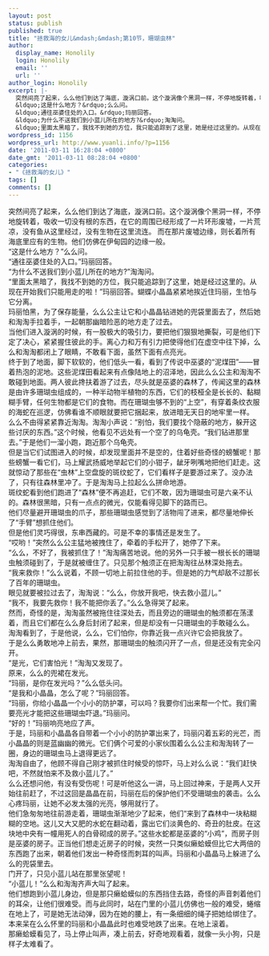 ```yaml
---
layout: post
status: publish
published: true
title: "拯救海的女儿&mdash;&mdash;第10节，珊瑚虫林"
author:
  display_name: Honolily
  login: Honolily
  email: ''
  url: ''
author_login: Honolily
excerpt: |-
  突然间亮了起来，么么他们到达了海底，漩涡口前。这个漩涡像个黑洞一样，不停地旋转着，吸收一切没有根的东西，在它的周围已经形成了一片环形废墟，一片荒凉，没有鱼从这里经过，没有生物在这里流连。 而在那片废墟边缘，则长着所有海底里应有的生物。他们仿佛在伊甸园的边缘一般。
  &ldquo;这是什么地方？&rdquo;么么问。
  &ldquo;通往巫婆住处的入口。&rdquo;玛丽回答。
  &ldquo;为什么不送我们到小蓝儿所在的地方?&rdquo;淘淘问。
  &ldquo;里面太黑暗了，我找不到她的方位，我只能追踪到了这里，她是经过这里的。从现在开始我们只能用走的啦！&rdquo;玛丽回答。蝴蝶小晶晶紧紧地挨近住玛丽，生怕与它分离。
wordpress_id: 1156
wordpress_url: http://www.yuanli.info/?p=1156
date: '2011-03-11 16:28:04 +0800'
date_gmt: '2011-03-11 08:28:04 +0800'
categories:
- "《拯救海的女儿》"
tags: []
comments: []
---
```

<p>突然间亮了起来，么么他们到达了海底，漩涡口前。这个漩涡像个黑洞一样，不停地旋转着，吸收一切没有根的东西，在它的周围已经形成了一片环形废墟，一片荒凉，没有鱼从这里经过，没有生物在这里流连。 而在那片废墟边缘，则长着所有海底里应有的生物。他们仿佛在伊甸园的边缘一般。<br />
&ldquo;这是什么地方？&rdquo;么么问。<br />
&ldquo;通往巫婆住处的入口。&rdquo;玛丽回答。<br />
&ldquo;为什么不送我们到小蓝儿所在的地方?&rdquo;淘淘问。<br />
&ldquo;里面太黑暗了，我找不到她的方位，我只能追踪到了这里，她是经过这里的。从现在开始我们只能用走的啦！&rdquo;玛丽回答。蝴蝶小晶晶紧紧地挨近住玛丽，生怕与它分离。<a id="more"></a><a id="more-1156"></a><br />
玛丽怕黑，为了保存能量，么么公主让它和小晶晶钻进她的兜袋里面去了，然后她和淘淘手拉着手，一起朝那幽暗险恶的地方走了过去。<br />
当他们进入漩涡的时候，有一股极大的吸引力，要把他们狠狠地撕裂，可是他们下定了决心，紧紧握住彼此的手。离心力和万有引力把使得他们在虚空中往下掉，么么和淘淘都闭上了眼睛，不敢看下面，虽然下面有点亮光。<br />
终于到了地面，脚下软软的，他们低头一看，看到了传说中巫婆的&ldquo;泥煤田&rdquo;&mdash;&mdash;冒着热泡的泥地。这些泥煤田看起来有点像陆地上的沼泽地，因此么么公主和淘淘不敢碰到地面。两人彼此搀扶着游了过去，尽头就是巫婆的森林了，传闻这里的森林是由许多珊瑚虫组成的，一种半动物半植物的东西，它们的枝桠全是长长的、黏糊糊手臂，任何生物都是它们的食物。而在珊瑚虫够不到的&ldquo;上空&rdquo;，有穿着条纹衣服的海蛇在巡逻，仿佛看谁不顺眼就要把它捆起来，放进暗无天日的地牢里一样。<br />
么么不由得紧紧靠近淘淘。淘淘小声说：&ldquo;别怕，我们要找个隐蔽的地方，躲开这些讨厌的东西。&rdquo;这个时候，他看见不远处有一个空了的乌龟壳。&ldquo;我们钻进那里去。&rdquo;于是他们一溜小跑，跑近那个乌龟壳。<br />
但是当它们试图进入的时候，却发现里面并不是空的，住着好些奇怪的螃蟹呢！那些螃蟹一看它们，马上耀武扬威地举起它们的小钳子，龇牙咧嘴地把他们赶走。这就惊动了那些在&ldquo;虫林&rdquo;上空盘旋的斑纹蛇了，它们看样子是要游过来了。没办法了，只有往森林里冲了。于是淘淘马上拉起么么拼命地游。<br />
斑纹蛇看到他们跑进了&ldquo;森林&rdquo;便不再追赶，它们不敢，因为珊瑚虫可是六亲不认的。森林很黑暗，只有一点点的微光，仅能看得见脚下的路而已。<br />
他们尽量避开珊瑚虫的爪子，那些珊瑚虫感觉到了活物闯了进来，都尽量地伸长了&ldquo;手臂&rdquo;想抓住他们。<br />
但是他们灵巧得很，东串西藏的。可是不幸的事情还是发生了。<br />
&ldquo;哎哟！&rdquo;突然么么公主猛地被拽住了，牵着的手松开了，她停了下来。<br />
&ldquo;么么，不好了，我被抓住了！&rdquo;淘淘痛苦地说。他的另外一只手被一根长长的珊瑚虫触须碰到了，于是就被缠住了。只见那个触须正在把淘淘往丛林深处拖去。<br />
&ldquo;我来救你！&rdquo;么么说着，不顾一切地上前拉住他的手。但是她的力气却敌不过那长了百年的珊瑚虫。<br />
眼见就要被拉过去了，淘淘说：&ldquo;么么，你放开我吧，快去救小蓝儿。&rdquo;<br />
&ldquo;我不，我要先救你！我不能把你丢了。&rdquo;么么急得哭了起来。<br />
然而，奇怪的是，淘淘虽然被拖住往深处去，而且旁边的珊瑚虫的触须都在荡漾着，而且它们都在么么身后封闭了起来，但是却没有一只珊瑚虫的手敢碰么么。<br />
淘淘看到了，于是他说，么么，它们怕你，你靠近我一点兴许它会把我放了。<br />
于是么么勇敢地冲上前去，果然，那珊瑚虫的触须闪开了一点，但是还没有完全闪开。<br />
&ldquo;是光，它们害怕光！&rdquo;淘淘又发现了。<br />
原来，么么的兜裙在发光。<br />
&ldquo;玛丽，是你在发光吗？&rdquo;么么低头问。<br />
&ldquo;是我和小晶晶，怎么了呢？&rdquo;玛丽回答。<br />
&ldquo;玛丽，你给小晶晶一个小小的防护罩，可以吗？我要你们出来帮一个忙。我们需要亮光才能把这些珊瑚虫吓退。&rdquo;玛丽问。<br />
&ldquo;好的！&rdquo;玛丽响亮地应了声。<br />
于是，玛丽和小晶晶各自带着一个小小的防护罩出来了，玛丽闪着五彩的光芒，而小晶晶的则是蓝幽幽的微光。它们俩个可爱的小家伙围着么么公主和淘淘转了一圈，身边的珊瑚虫马上退得更远了。<br />
淘淘自由了，他顾不得自己刚才被抓住时候受的惊吓，马上对么么说：&ldquo;我们赶快吧，不然就怕来不及救小蓝儿了。&rdquo;<br />
么么还想问他，有没有受伤呢！可是听他这么一讲，马上回过神来，于是两人又开始往前赶了，不过这回是晶晶在前，玛丽在后的保护他们不受珊瑚虫的袭击。么么心疼玛丽，让她不必发太强的光亮，够用就行了。<br />
他们急匆匆地往前游走着，珊瑚虫渐渐地少了起来，他们&ldquo;来到了森林中一块粘糊糊的空地。这儿又大又肥的水蛇在翻动着，露出它们淡黄色的、奇丑的肚皮。在这块地中央有一幢用死人的白骨砌成的房子。&rdquo;这些水蛇都是巫婆的&ldquo;小鸡&rdquo;，而房子则是巫婆的房子。正当他们想走近房子的时候，突然一只类似癞蛤蟆但比它大两倍的东西跑了出来，朝着他们发出一种奇怪而刺耳的叫声。玛丽和小晶晶马上躲进了么么的兜袋里去。<br />
门开了，只见小蓝儿站在那里张望呢！<br />
&ldquo;小蓝儿！&rdquo;么么和淘淘齐声大叫了起来。<br />
他们想跑到小蓝儿身边，但是那只癞蛤蟆似的东西挡住去路，奇怪的声音刺着他们的耳朵，让他们很难受。而与此同时，站在门里的小蓝儿仿佛也一般的难受，蜷缩在地上了，可是她无法动弹，因为在她的腰上，有一条细细的绳子把她给绑住了。<br />
本来呆在么么怀里的玛丽和小晶晶此时也难受地跌了出来。在地上滚着。<br />
那癞蛤蟆看见了，马上停止叫声，凑上前去，好奇地观看着，就像一头小狗，只是样子太难看了。</p>

